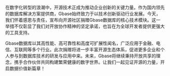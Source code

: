 在数字化转型的浪潮中，开源技术正成为推动企业创新的关键力量。作为国内领先的数据库解决方案提供商，Gbase始终致力于以技术创新驱动行业发展。今天，我们怀着感恩与责任，宣布向开源社区捐赠Gbase数据库的核心技术模块。这一举措不仅彰显了我们对开放协作精神的坚定承诺，也旨在为全球开发者提供更强大的工具支持。

Gbase数据库以其高性能、高可靠性和高度可扩展性闻名，广泛应用于金融、电信、互联网等多个行业。此次捐赠将进一步丰富开源生态体系，促进更多企业和个人参与到数据库技术的研发与应用中来。未来，Gbase将继续秉持开放共享的理念，携手合作伙伴共同构建繁荣健康的数字世界。让我们一起见证开源的力量，开启数据价值新篇章！